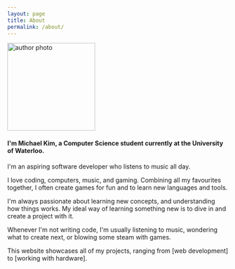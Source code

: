 ```yaml
---
layout: page
title: About
permalink: /about/
---
```


<img src="{{ site.photo }}" alt="author photo" class="img-circle" style="width: 200px" />

#### **I'm Michael Kim, a Computer Science student currently at the University of Waterloo.**

I'm an aspiring software developer who listens to music all day.

I love coding, computers, music, and gaming. Combining all my favourites together, I often create games for fun and to learn new languages and tools.

I'm always passionate about learning new concepts, and understanding how things works. My ideal way of learning something new is to dive in and create a project with it.

Whenever I'm not writing code, I'm usually listening to music, wondering what to create next, or blowing some steam with games.

This website showcases all of my projects, ranging from [web development] to [working with hardware].
